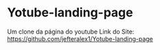 # Yotube-landing-page
Um clone da página do youtube
Link do Site: https://github.com/jefteralex1/Yotube-landing-page
